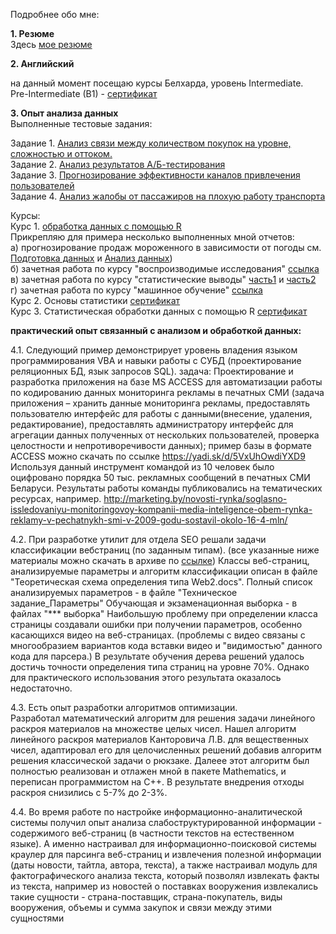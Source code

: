 Подробнее обо мне:

**1. Резюме**  
Здесь [мое резюме](http://jobs.tut.by/resume/69a58361ff02a111a30039ed1f794e66434f43)

**2. Английский**

на данный момент посещаю курсы Белхарда, уровень Intermediate.  
Pre-Intermediate (B1) - [сертификат](https://yadi.sk/i/CZigBEAjoy9f6)  
  

**3. Опыт анализа данных**  
Выполненные тестовые задания:  

Задание 1. [Анализ связи между количеством покупок на уровне, сложностью и оттоком.](http://htmlpreview.github.io/?https://github.com/Grag2015/testInfotech/blob/master/Task_1_match-3.html)  
Задание 2. [Анализ результатов А/Б-тестирования](http://htmlpreview.github.io/?https://github.com/Grag2015/testInfotech/blob/master/Task_3_AB-test.html)  
Задание 3. [Прогнозирование эффективности каналов привлечения пользователей](http://htmlpreview.github.io/?https://github.com/Grag2015/testInfotech/blob/master/Task_2_advert_channels.html)  
Задание 4. [Анализ жалобы от пассажиров на плохую работу транспорта](http://htmlpreview.github.io/?https://github.com/Grag2015/testWG/blob/master/Task_2_Minsktrans.html)   

Курсы:  
Курс 1.  [обработка данных с помощью R](https://www.coursera.org/specializations/jhudatascience)  
Прикрепляю для примера несколько выполненных мной отчетов:  
а) прогнозирование продаж мороженного в зависимости от погоды
см. [Подготовка данных](https://github.com/Grag2015/ice-cream/blob/master/9_Weather/Preproc-weather.md) и [Анализ данных](https://github.com/Grag2015/ice-cream/blob/master/9_Weather/Analys_Sales_Weather_TOP.md))   
б) зачетная работа по курсу "воспроизводимые исследования" [ссылка](https://github.com/Grag2015/Coursera/blob/master/4_Reproducible%20Research/RepData_PeerAssessment2/StormData_analysis.md)  
в) зачетная работа по курсу "статистические выводы"   [часть1](https://github.com/Grag2015/Coursera/blob/master/5_Statistical%20Inference/Assessment1_part1.md) и [часть2](https://github.com/Grag2015/Coursera/blob/master/5_Statistical%20Inference/Assessment1_part2.md)  
г) зачетная работа по курсу "машинное обучение" [ссылка](http://htmlpreview.github.io/?https://github.com/Grag2015/Coursera/blob/master/7_Machine%20Learning/Course_project2.html)  
Курс 2. Основы статистики [сертификат](https://stepic.org/certificate/121f708b0704c6aa633a4725459bb867c3dad996.pdf)  
Курс 3. Статистическая обработки данных с помощью R [сертификат](https://stepic.org/certificate/35e817e40802f50e366699ead6981bbacedf26b9.pdf)  

**практический опыт связанный с анализом и обработкой данных:**   

4.1. Следующий пример демонстрирует уровень владения языком программирования VBA и навыки работы с СУБД (проектирование реляционных БД, язык запросов SQL). задача: Проектирование и разработка приложения на базе MS ACCESS для автоматизации работы по кодированию данных мониторинга рекламы в печатных СМИ (задача приложения – хранить данные мониторинга рекламы, предоставлять пользователю интерфейс для работы с данными(внесение, удаления, редактирование), предоставлять администратору интерфейс для агрегации данных полученных от нескольких пользователей, проверка целостности и непротиворечивости данных); пример базы в формате ACCESS можно скачать по ссылке https://yadi.sk/d/5VxUhOwdiYXD9 Используя данный инструмент командой из 10 человек было оцифровано порядка 50 тыс. рекламных сообщений в печатных СМИ Беларуси. Результаты работы команды публиковались на тематических ресурсах, например. http://marketing.by/novosti-rynka/soglasno-issledovaniyu-monitoringovoy-kompanii-media-inteligence-obem-rynka-reklamy-v-pechatnykh-smi-v-2009-godu-sostavil-okolo-16-4-mln/  

4.2. При разработке утилит для отдела SEO решали задачи классификации вебстраниц (по заданным типам). (все указанные ниже материалы можно скачать в архиве по [ссылке](https://yadi.sk/d/SkM-ZqkEiYYh6))
Классы веб-страниц, анализируемые параметры и алгоритм классификации описан в файле "Теоретическая схема 
определения типа Web2.docs".
Полный список анализируемых параметров - в файле "Техническое задание_Параметры"
Обучающая и экзаменационная выборка - в файлах "*** выборка"
Наибольшую проблему при определении
класса страницы создавали ошибки при получении параметров, особенно касающихся видео на веб-страницах.
(проблемы с видео связаны с многообразием вариантов кода вставки видео и "видимостью" данного кода для парсера.)
В результате обучения дерева решений удалось достичь точности определения 
типа страниц на уровне 70%. Однако для практического использования этого
результата оказалось недостаточно.   

4.3. Есть опыт разработки алгоритмов оптимизации.  
Разработал математический алгоритм для решения задачи линейного раскроя материалов на множестве целых чисел. Нашел алгоритм линейного раскроя материалов Канторовича Л.В. для вещественных чисел, адаптировал
его для целочисленных решений добавив алгоритм решения классической задачи о рюкзаке. Далеее этот алгоритм был полностью реализован и отлажен мной в пакете Mathematics, и переписан программистом на С++. В результате внедрения отходы раскроя снизились с 5-7% до 2-3%.  

4.4. Во время работе по настройке информационно-аналитической системы получил опыт анализа слабоструктурированной информации - содержимого веб-страниц (в частности текстов на естественном языке). А именно настраивал для информационно-поисковой системы краулер для парсинга веб-страниц и извлечения полезной информации (даты новости, тайтла, автора, текста), а также настраивал модуль для фактографического анализа текста, который позволял извлекать факты из текста, например из новостей о поставках вооружения извлекались такие сущности - страна-поставщик, страна-покупатель, виды вооружения, объемы и сумма закупок и связи между этими сущностями
